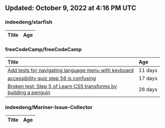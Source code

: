 ## Updated: October 9, 2022 at 4:16 PM UTC


### indeedeng/starfish
|**Title**|**Age**|
|:----|:----|


### freeCodeCamp/freeCodeCamp
|**Title**|**Age**|
|:----|:----|
|[Add tests for navigating language menu with keyboard](https://github.com/freeCodeCamp/freeCodeCamp/issues/47649)|11&nbsp;days|
|[accessibility quiz step 56 is confusing](https://github.com/freeCodeCamp/freeCodeCamp/issues/47588)|17&nbsp;days|
|[Broken test: Step 5 of Learn CSS transforms by building a penguin](https://github.com/freeCodeCamp/freeCodeCamp/issues/47513)|26&nbsp;days|


### indeedeng/Mariner-Issue-Collector
|**Title**|**Age**|
|:----|:----|